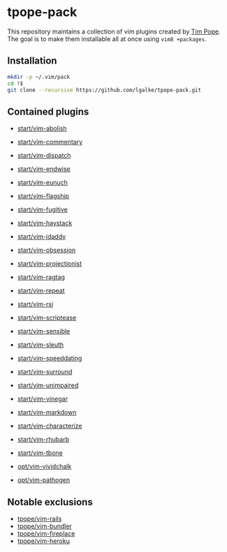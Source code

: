 # tpope-pack

This repository maintains a collection of vim plugins created by [Tim Pope](https://github.com/tpope).
The goal is to make them installable all at once using `vim8 +packages`.

## Installation

```bash
mkdir -p ~/.vim/pack
cd !$
git clone --recursive https://github.com/lgalke/tpope-pack.git
```

## Contained plugins

- [start/vim-abolish](https://github.com/tpope/vim-abolish)
- [start/vim-commentary](https://github.com/tpope/vim-commentary)
- [start/vim-dispatch](https://github.com/tpope/vim-dispatch)
- [start/vim-endwise](https://github.com/tpope/vim-endwise)
- [start/vim-eunuch](https://github.com/tpope/vim-eunuch)
- [start/vim-flagship](https://github.com/tpope/vim-flagship)
- [start/vim-fugitive](https://github.com/tpope/vim-fugitive)
- [start/vim-haystack](https://github.com/tpope/vim-haystack)
- [start/vim-jdaddy](https://github.com/tpope/vim-jdaddy)
- [start/vim-obsession](https://github.com/tpope/vim-obsession)
- [start/vim-projectionist](https://github.com/tpope/vim-projectionist)
- [start/vim-ragtag](https://github.com/tpope/vim-ragtag)
- [start/vim-repeat](https://github.com/tpope/vim-repeat)
- [start/vim-rsi](https://github.com/tpope/vim-rsi)
- [start/vim-scriptease](https://github.com/tpope/vim-scriptease)
- [start/vim-sensible](https://github.com/tpope/vim-sensible)
- [start/vim-sleuth](https://github.com/tpope/vim-sleuth)
- [start/vim-speeddating](https://github.com/tpope/vim-speeddating)
- [start/vim-surround](https://github.com/tpope/vim-surround)
- [start/vim-unimpaired](https://github.com/tpope/vim-unimpaired)
- [start/vim-vinegar](https://github.com/tpope/vim-vinegar)
- [start/vim-markdown](https://github.com/tpope/vim-markdown)
- [start/vim-characterize](https://github.com/tpope/vim-characterize)
- [start/vim-rhubarb](https://github.com/tpope/vim-rhubarb)
- [start/vim-tbone](https://github.com/tpope/vim-tbone)

- [opt/vim-vividchalk](https://github.com/tpope/vim-vividchalk)
- [opt/vim-pathogen](https://github.com/tpope/vim-pathogen)

## Notable exclusions

- [tpope/vim-rails](https://github.com/tpope/vim-rails)
- [tpope/vim-bundler](https://github.com/tpope/vim-bundler)
- [tpope/vim-fireplace](https://github.com/tpope/vim-fireplace)
- [tpope/vim-heroku](https://github.com/tpope/vim-heroku)
